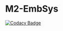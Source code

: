 # M2-EmbSys

[![Codacy Badge](https://api.codacy.com/project/badge/Grade/4e128204e4e94fa185d4b2677a329ccb)](https://app.codacy.com/gh/sainimitha/M2-EmbSys?utm_source=github.com&utm_medium=referral&utm_content=sainimitha/M2-EmbSys&utm_campaign=Badge_Grade_Settings)